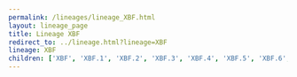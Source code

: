 ```yaml
---
permalink: /lineages/lineage_XBF.html
layout: lineage_page
title: Lineage XBF
redirect_to: ../lineage.html?lineage=XBF
lineage: XBF
children: ['XBF', 'XBF.1', 'XBF.2', 'XBF.3', 'XBF.4', 'XBF.5', 'XBF.6', 'XBF.7', 'XBF.7.1', 'XBF.8', 'XBF.8.1', 'XBF.9']
---
```

